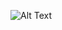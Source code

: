 ![Alt Text](https://github.com/mrfranac/ExactasPrograma/blob/master/Clase%205%20-%20Depredador/anime.gif)